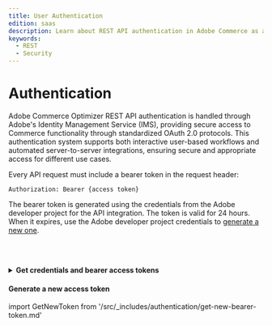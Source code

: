 ```yaml
---
title: User Authentication
edition: saas
description: Learn about REST API authentication in Adobe Commerce as a Cloud Service
keywords:
  - REST
  - Security
---
```

# Authentication

Adobe Commerce Optimizer REST API authentication is handled through Adobe's Identity Management Service (IMS), providing secure access to Commerce functionality through standardized OAuth 2.0 protocols. This authentication system supports both interactive user-based workflows and automated server-to-server integrations, ensuring secure and appropriate access for different use cases.

Every API request must include a bearer token in the request header:

`Authorization: Bearer {access token}`

The bearer token is generated using the credentials from the Adobe developer project for the API integration. The token is valid for 24 hours. When it expires, use the Adobe developer project credentials to [generate a new one](#generate-a-new-access-token).

<br></br>

<details>
      <summary><b>Get credentials and bearer access tokens</b></summary>

import IMSAuth from '/src/_includes/authentication/initial-auth-for-api-access.md'

<IMSAuth />

</details>

#### Generate a new access token

import GetNewToken from '/src/_includes/authentication/get-new-bearer-token.md'

<GetNewToken />